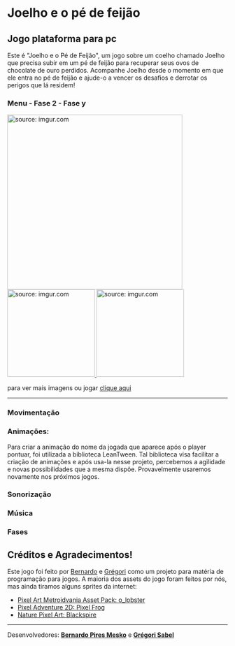 # Joelho e o pé de feijão

## <strong> Jogo plataforma para pc </strong>

Este é "Joelho e o Pé de Feijão", um jogo sobre um coelho chamado Joelho que precisa subir em um pé de feijão para recuperar seus ovos de chocolate de ouro perdidos. Acompanhe Joelho desde o momento em que ele entra no pé de feijão e ajude-o a vencer os desafios e derrotar os perigos que lá residem!

### Menu - Fase 2 - Fase y

<a href="https://gb-dev.itch.io/joelho">
                                        <img height="400" src="https://imgur.com/qGAtPbU.png" title="source: imgur.com" />
                                        <img height="200" src="https://imgur.com/Ymt7P06.png" title="source: imgur.com" />
                                        <img height="200" src="https://imgur.com/NmhB4QQ.png" title="source: imgur.com" />                                  
</a>

para ver mais imagens ou jogar [clique aqui](https://gb-dev.itch.io/joelho)

---

### Movimentação

### Animações:

Para criar a animação do nome da jogada que aparece após o player pontuar, foi utilizada a biblioteca LeanTween. Tal biblioteca visa facilitar a criação de animações e após usa-la nesse projeto, percebemos a agilidade e novas possibilidades que a mesma dispõe. Provavelmente usaremos novamente nos próximos jogos.

### Sonorização

### Música

### Fases

## Créditos e Agradecimentos!

Este jogo foi feito por [Bernardo](https://github.com/Bemesko) e [Grégori](https://github.com/Greg-art) como um projeto para matéria de programação para jogos. A maioria dos assets do jogo foram feitos por nós, mas ainda tiramos alguns sprites da internet:

- [Pixel Art Metroidvania Asset Pack: o_lobster](https://o-lobster.itch.io/platformmetroidvania-pixel-art-asset-pack)
- [Pixel Adventure 2D: Pixel Frog](https://assetstore.unity.com/packages/2d/characters/pixel-adventure-1-155360)
- [Nature Pixel Art: Blackspire](https://assetstore.unity.com/packages/2d/environments/nature-pixel-art-base-assets-free-151370)

---

Desenvolvedores:
<strong>[Bernardo Pires Mesko](https://github.com/Bemesko)</strong>
e
<strong>[Grégori Sabel](https://github.com/Greg-art)</strong>
